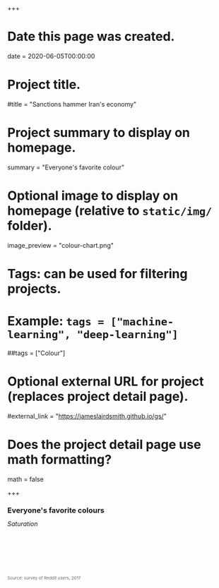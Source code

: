 +++
# Date this page was created.
date = 2020-06-05T00:00:00

# Project title.
#title = "Sanctions hammer Iran's economy"

# Project summary to display on homepage.
summary = "Everyone's favorite colour"

# Optional image to display on homepage (relative to `static/img/` folder).
image_preview = "colour-chart.png"

# Tags: can be used for filtering projects.
# Example: `tags = ["machine-learning", "deep-learning"]`
##tags = ["Colour"]

# Optional external URL for project (replaces project detail page).
#external_link = "https://jameslairdsmith.github.io/gs/"

# Does the project detail page use math formatting?
math = false

+++
<html>
<head>
  <title>Embedding Vega-Lite</title>
  <script src="https://cdn.jsdelivr.net/npm/vega@5"></script>
  <script src="https://cdn.jsdelivr.net/npm/vega-lite@4"></script>
  <script src="https://cdn.jsdelivr.net/npm/vega-embed@6"></script>
  <script src="https://cdn.jsdelivr.net/npm/vega-lite-api@0.11.0"></script>
  


<style>
#visContainer {
  width: min(720px, 100%);
  line-height:0;
  margin: auto;
}

#vis {
  width: 100%;
  margin: auto;
}

#visCaption{
  font-size: 50%;
  line-height: 1;
  font-size: 0.6rem;
  color: #696969;
}

#visSubHeading{
  font-style: italic;
  padding-bottom: 100;
  margin-bottom: 2%;
  line-height: 1;
}

#visHeading{
  padding-bottom: "100%";
  line-height: 1;
}

</style>

</head>
<body>

<div id="visContainer">

<div id="headingblock" align="center">
    <h3 align="left" id="visHeading">Everyone's favorite colours</h3>
    <p align="left" id="visSubHeading">Saturation</p>
</div>

<div id="vis"></div>


<p align="left" id="visCaption">Source: survey of Reddit users, 2017</p> 

</div>

<script type="text/javascript">

url_string = "https://gist.githubusercontent.com/jameslairdsmith/0d846a5eb3bc81076e497d522629c2b4/raw/ed154a51b07ab9d8329fb47d7eda862d9199b6a2/fav_colour_data.csv";

el = document.getElementById('visSubHeading');

style = window.getComputedStyle(el, null).getPropertyValue('font-size');

fontFamily = window.getComputedStyle(el, null).getPropertyValue('font-family');

subFontSize = parseFloat(style); 

yAxisSpec = {title: null,
             //tickCount: 5,
             ticks: false,
             domain: false,
             orient: "left",
             labelFontSize: subFontSize - 2,
             labelFont: fontFamily,
             labelFlush: false,
             //labelPadding: -20,
             values: [0, 0.2, 0.4, 0.6, 0.8, 1],
             grid: true};
             
xAxisSpec = {title: "Hue",
             grid: false,
             //tickCount: 5,
             maxExtent: 40,
             orient: "bottom",
             minExtent: 40,
             labelPadding: 20,
             titleFontSize: subFontSize - 1,
             titleFont: fontFamily,
             titlePadding: 5,
             labelFontSize: subFontSize - 1,
             labelFont: fontFamily,
             domain:false,
             values: [0, 0.2, 0.4, 0.6, 0.8, 1],
             ticks: false}
             
width = document.getElementById("vis").offsetWidth;
             
if (width > 450) {
  sizeLegendOrient = "right"
  sizeLegendDirection = "vertical"
  sizeLegendTitle = ["Share of", " responses"]
} else {
  sizeLegendOrient = "top"
  sizeLegendDirection = "horizontal"
  sizeLegendTitle = "Share of responses"
}
    
             
sizeLegend =  {title: sizeLegendTitle,
               titleFontSize: subFontSize - 3,
               titleFont: fontFamily,
               labelFontSize: subFontSize - 3,
               labelFont: fontFamily,
               direction: sizeLegendDirection,
               padding: 0,
               //orient: "none",
               orient: sizeLegendOrient,
               //legendX: 325,
               //legendY: -5.5,
               values: [0.01, 0.05, 0.1, 0.15],
               //offset: 0,
               format: "%"}
               
minPointSize = 20
maxPointSize =  1200
               
sizeScale = {range: [minPointSize, maxPointSize], 
             nice: false,
             clamp: false}
               
autosizeSpec = {type: "fit", 
                resize: true, 
                contains: "padding"}
                
myToolTip = ["colour",
                      "colour_hex", 
                      "prop_total",
                      "color_hue"]
                      
myBetterToolTip = [
      {"field": "colour",
       title: "Colour name",
       "type": "nominal"},
      {"field": "prop_total", 
       "type": "quantitative", 
       format: ".2%", 
       title: "Share of reponses"}
    ]

const plot = vl
        .markPoint({filled: true})
        .data(vl.csv(url_string))
        .encode(
          vl.x()
            .fieldQ("color_hue")
            .scale({domain: [-0.05, 1]})
            .axis(xAxisSpec),
          vl.y()
            .fieldQ("color_saturation")
            .scale({domain: [-0, 1]})
            .axis(yAxisSpec),
          vl.size()
            .fieldQ("prop_total")
            .scale(sizeScale)
            .legend(sizeLegend),
          vl.color()
            .fieldN("colour_hex")
            .scale(null),
          vl.fillOpacity().value(100),
          vl.tooltip(myBetterToolTip)
        )
        .width("container")
        .height(500)
        .autosize("fit")
        .config({style: {cell: {stroke: "transparent"}},
                 background: null})
        .toJSON();



opt = ({
      "actions": false,
      "tooltip": true
    });
    
vegaEmbed("#vis", plot, opt);

//vis.style.transform = "translateY(-20px)";

</script>

</body>

</html>